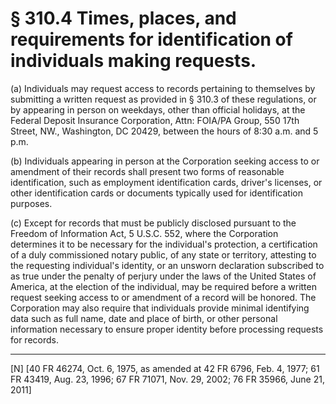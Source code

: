 # § 310.4   Times, places, and requirements for identification of individuals making requests.

(a) Individuals may request access to records pertaining to themselves by submitting a written request as provided in § 310.3 of these regulations, or by appearing in person on weekdays, other than official holidays, at the Federal Deposit Insurance Corporation, Attn: FOIA/PA Group, 550 17th Street, NW., Washington, DC 20429, between the hours of 8:30 a.m. and 5 p.m.


(b) Individuals appearing in person at the Corporation seeking access to or amendment of their records shall present two forms of reasonable identification, such as employment identification cards, driver's licenses, or other identification cards or documents typically used for identification purposes. 


(c) Except for records that must be publicly disclosed pursuant to the Freedom of Information Act, 5 U.S.C. 552, where the Corporation determines it to be necessary for the individual's protection, a certification of a duly commissioned notary public, of any state or territory, attesting to the requesting individual's identity, or an unsworn declaration subscribed to as true under the penalty of perjury under the laws of the United States of America, at the election of the individual, may be required before a written request seeking access to or amendment of a record will be honored. The Corporation may also require that individuals provide minimal identifying data such as full name, date and place of birth, or other personal information necessary to ensure proper identity before processing requests for records. 



---

[N] [40 FR 46274, Oct. 6, 1975, as amended at 42 FR 6796, Feb. 4, 1977; 61 FR 43419, Aug. 23, 1996; 67 FR 71071, Nov. 29, 2002; 76 FR 35966, June 21, 2011]




